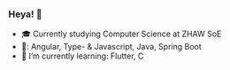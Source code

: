### Heya! 👋

- 🎓 Currently studying Computer Science at ZHAW SoE
- 💞: Angular, Type- & Javascript, Java, Spring Boot
- 🌱 I’m currently learning: Flutter, C

<!--
**Miles07/Miles07** is a ✨ _special_ ✨ repository because its `README.md` (this file) appears on your GitHub profile.

Here are some ideas to get you started:

- 🔭 I’m currently working on ...
- 🌱 I’m currently learning ...
- 👯 I’m looking to collaborate on ...
- 🤔 I’m looking for help with ...
- 💬 Ask me about ...
- 📫 How to reach me: ...
- ⚡ Fun fact: ...
-->
